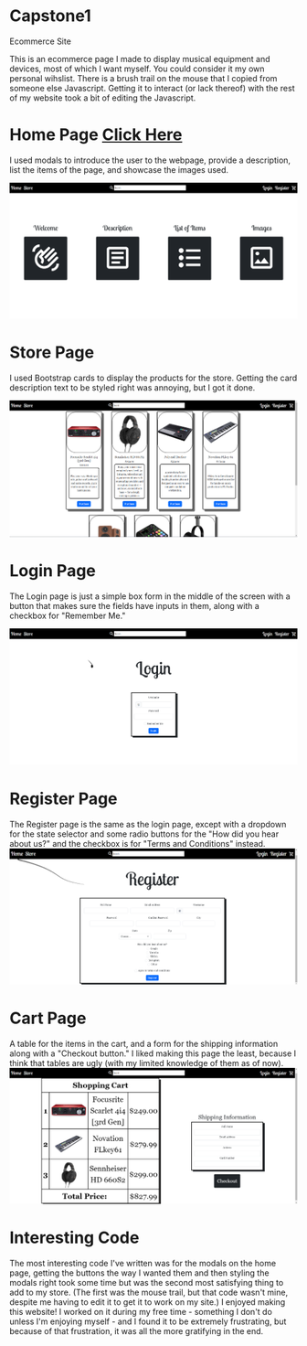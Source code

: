 # Capstone1
Ecommerce Site

This is an ecommerce page I made to display musical equipment and devices, most of which I want myself. You could consider it my own personal wihslist. There is a brush trail on the mouse that I copied from someone else Javascript. Getting it to interact (or lack thereof) with the rest of my website took a bit of editing the Javascript.

# Home Page [Click Here](home.html)
I used modals to introduce the user to the webpage, provide a description,
list the items of the page, and showcase the images used.

![homepage](images/screenshots/homepage.png)

# Store Page
I used Bootstrap cards to display the products for the store. Getting the card description text to be styled right was annoying, but I got it done.

![storepage](images/screenshots/storepage.png)

# Login Page
The Login page is just a simple box form in the middle of the screen with a button that makes sure the fields have inputs in them, along with a checkbox for "Remember Me."

![loginpage](images/screenshots/loginpage.png)

# Register Page
The Register page is the same as the login page, except with a dropdown for the state selector and some radio buttons for the "How did you hear about us?" and the checkbox is for "Terms and Conditions" instead.
![registerpage](images/screenshots/registerpage.png)

# Cart Page
A table for the items in the cart, and a form for the shipping information along with a "Checkout button." I liked making this page the least, because I think that tables are ugly (with my limited knowledge of them as of now).
![cartpage](images/screenshots/cartpage.png)

# Interesting Code

The most interesting code I've written was for the modals on the home page, getting the buttons the way I wanted them and then styling the modals right took some time but was the second most satisfying thing to add to my store. (The first was the mouse trail, but that code wasn't mine, despite me having to edit it to get it to work on my site.) I enjoyed making this website! I worked on it during my free time - something I don't do unless I'm enjoying myself - and I found it to be extremely frustrating, but because of that frustration, it was all the more gratifying in the end.